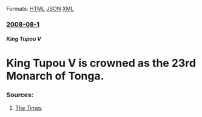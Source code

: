 
Formats: [HTML](/news/2008/08/1/king-tupou-v-is-crowned-as-the-23rd-monarch-of-tonga.html)  [JSON](/news/2008/08/1/king-tupou-v-is-crowned-as-the-23rd-monarch-of-tonga.json)  [XML](/news/2008/08/1/king-tupou-v-is-crowned-as-the-23rd-monarch-of-tonga.xml)  

### [2008-08-1](/news/2008/08/1/index.md)

##### King Tupou V
#  King Tupou V is crowned as the 23rd Monarch of Tonga. 




### Sources:

1. [The Times](http://www.timesonline.co.uk/tol/news/world/asia/article4440717.ece)
